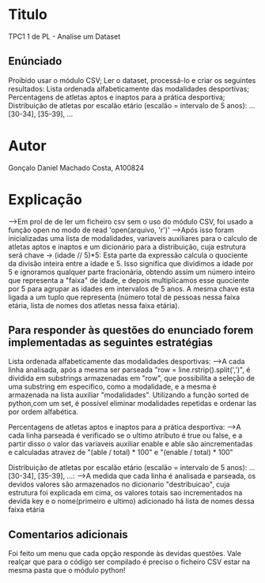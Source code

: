 # Titulo

TPC1 1 de PL - Analise um Dataset

## Enúnciado

Proibido usar o módulo CSV;
Ler o dataset, processá-lo e criar os seguintes resultados:
    Lista ordenada alfabeticamente das modalidades desportivas;
    Percentagens de atletas aptos e inaptos para a prática desportiva;
    Distribuição de atletas por escalão etário (escalão = intervalo de 5 anos): ... [30-34], [35-39], ...

# Autor

Gonçalo Daniel Machado Costa, A100824

# Explicação

-->Em prol de de ler um ficheiro csv sem o uso do módulo CSV, foi usado a função open no modo de read 'open(arquivo, 'r')'
-->Após isso foram inicializadas uma lista de modalidades, variaveis auxiliares para o calculo de atletas aptos e inaptos e um dicionário para a distribuição, cuja estrutura será chave -> (idade // 5)*5: Esta parte da expressão calcula o quociente da divisão inteira entre a idade e 5. Isso significa que dividimos a idade por 5 e ignoramos qualquer parte fracionária, obtendo assim um número inteiro que representa a "faixa" de idade, e depois multiplicamos esse quociente por 5 para agrupar as idades em intervalos de 5 anos. A mesma chave esta ligada a um tuplo que representa (número total de pessoas nessa faixa etária, lista de nomes dos atletas nessa faixa etária).

## Para responder às questões do enunciado forem implementadas as seguintes estratégias
Lista ordenada alfabeticamente das modalidades desportivas:
-->A cada linha analisada, após a mesma ser parseada "row = line.rstrip().split(',')", é dividida em substrings armazenadas em "row", que possibilita a seleção de uma substring em especifico, como a modalidade, e a mesma é armazenada na lista auxiliar "modalidades". Utilizando a função sorted de python,com um set, é possivel eliminar modalidades repetidas e ordenar las por ordem alfabética.

Percentagens de atletas aptos e inaptos para a prática desportiva:
-->A cada linha parseada é verificado se o ultimo atributo é true ou false, e a partir disso o valor das variaveis auxiliar enable e able são aincrementadas e calculadas atravez de "(able / total) * 100" e "(enable / total) * 100"

 Distribuição de atletas por escalão etário (escalão = intervalo de 5 anos): ... [30-34], [35-39], ...:
 -->A medida que cada linha é analisada e parseada, os devidos valores são armazenados no dicionario "destribuicao", cuja estrutura foi explicada em cima, os valores totais sao incrementados na devida key e o nome(primeiro e ultimo) adicionado há lista de nomes dessa faixa etária

 ## Comentarios adicionais

 Foi feito um menu que cada opção responde às devidas questões.
 Vale realçar que para o código ser compilado é preciso o ficheiro CSV estar na mesma pasta que o módulo python!
